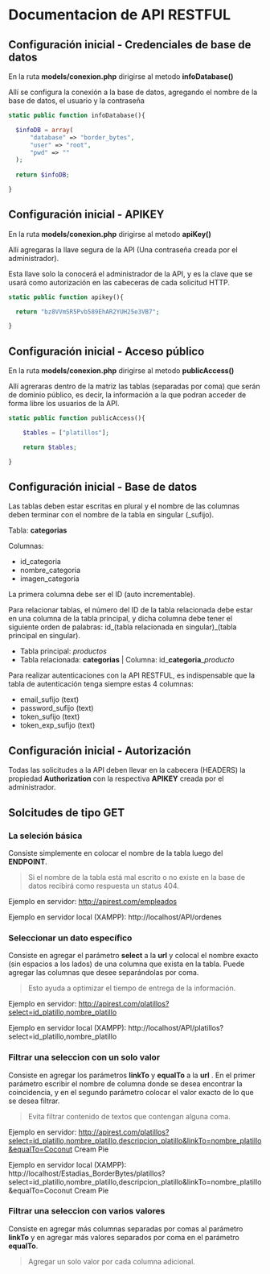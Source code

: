 # Documentacion de API RESTFUL
## Configuración inicial - Credenciales de base de datos
En la ruta **models/conexion.php** dirigirse al metodo **infoDatabase()**

Allí se configura la conexión a la base de datos, agregando el nombre de la base de datos, el usuario y la contraseña
```php
static public function infoDatabase(){

  $infoDB = array(
      "database" => "border_bytes",
      "user" => "root",
      "pwd" => ""
  );
  
  return $infoDB;

}
```


## Configuración inicial - APIKEY
En la ruta **models/conexion.php** dirigirse al metodo **apiKey()**

Allí agregaras la llave segura de la API (Una contraseña creada por el administrador).

Esta llave solo la conocerá el administrador de la API, y es la clave que se usará como autorización en las cabeceras de cada solicitud HTTP.
```php
static public function apikey(){

  return "bz8VVmSR5Pvb589EhAR2YUH25e3VB7";

}
```

## Configuración inicial - Acceso público
En la ruta **models/conexion.php** dirigirse al metodo **publicAccess()**

Allí agreraras dentro de la matriz las tablas (separadas por coma) que serán de dominio público, es decir, la información a la que podran acceder de forma libre los usuarios de la API.
```php
static public function publicAccess(){

    $tables = ["platillos"];

    return $tables;

}
```

## Configuración inicial - Base de datos
Las tablas deben estar escritas en plural y el nombre de las columnas deben terminar con el nombre de la tabla en singular (_sufijo).

Tabla: **categorias**

Columnas: 
  - id_categoria
  - nombre_categoria
  - imagen_categoria

La primera columna debe ser el ID (auto incrementable).

Para relacionar tablas, el número del ID de la tabla relacionada debe estar en una columna de la tabla principal, y dicha columna debe tener el siguiente orden de palabras: 
id_(tabla relacionada en singular)_(tabla principal en singular).

- Tabla principal: *productos*
- Tabla relacionada: **categorias** | Columna: id_**categoria**_*producto*

Para realizar autenticaciones con la API RESTFUL, es indispensable que la tabla de autenticación tenga siempre estas 4 columnas:
  - email_sufijo (text)
  - password_sufijo (text)
  - token_sufijo (text)
  - token_exp_sufijo (text)

## Configuración inicial - Autorización
Todas las solicitudes a la API deben llevar en la cabecera (HEADERS) la propiedad **Authorization** con la respectiva **APIKEY** creada por el administrador.

## Solcitudes de tipo GET
### La seleción básica
Consiste simplemente en colocar el nombre de la tabla luego del **ENDPOINT**.
> Si el nombre de la tabla está mal escrito o no existe en la base de datos recibirá como respuesta un status 404.

Ejemplo en servidor: http://apirest.com/empleados

Ejemplo en servidor local (XAMPP): http://localhost/API/ordenes

### Seleccionar un dato específico
Consiste en agregar el parámetro **select** a la **url** y colocal el nombre exacto (sin espacios a los lados) de una columna que exista en la tabla. Puede agregar las columnas que desee separándolas por coma.
> Esto ayuda a optimizar el tiempo de entrega de la información.

Ejemplo en servidor: http://apirest.com/platillos?select=id_platillo,nombre_platillo

Ejemplo en servidor local (XAMPP): http://localhost/API/platillos?select=id_platillo,nombre_platillo

### Filtrar una seleccion con un solo valor
Consiste en agregar los parámetros **linkTo** y **equalTo** a la **url** . En el primer parámetro escribir el nombre de columna donde se desea encontrar la coincidencia, y en el segundo parámetro colocar el valor exacto de lo que se desea filtrar.
> Evita filtrar contenido de textos que contengan alguna coma.

Ejemplo en servidor: http://apirest.com/platillos?select=id_platillo,nombre_platillo,descripcion_platillo&linkTo=nombre_platillo&equalTo=Coconut Cream Pie

Ejemplo en servidor local (XAMPP): http://localhost/Estadias_BorderBytes/platillos?select=id_platillo,nombre_platillo,descripcion_platillo&linkTo=nombre_platillo&equalTo=Coconut Cream Pie

### Filtrar una seleccion con varios valores
Consiste en agregar más columnas separadas por comas al parámetro **linkTo** y en agregar más valores separados por coma en el parámetro **equalTo**.
> Agregar un solo valor por cada columna adicional.
